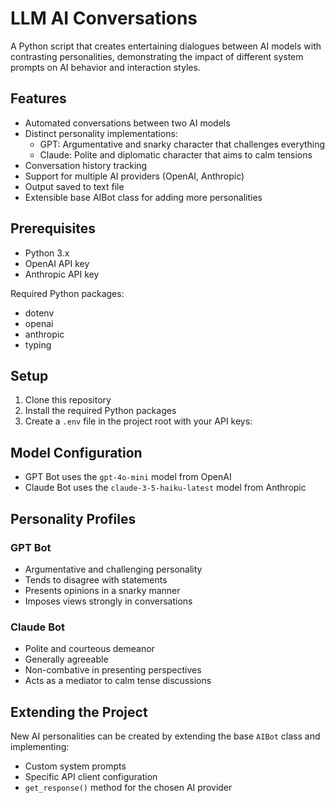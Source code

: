 # LLM AI Conversations

A Python script that creates entertaining dialogues between AI models with contrasting personalities, demonstrating the impact of different system prompts on AI behavior and interaction styles.

## Features

- Automated conversations between two AI models
- Distinct personality implementations:
  - GPT: Argumentative and snarky character that challenges everything
  - Claude: Polite and diplomatic character that aims to calm tensions
- Conversation history tracking
- Support for multiple AI providers (OpenAI, Anthropic)
- Output saved to text file
- Extensible base AIBot class for adding more personalities

## Prerequisites

- Python 3.x
- OpenAI API key
- Anthropic API key

Required Python packages:
- dotenv
- openai
- anthropic
- typing

## Setup

1. Clone this repository
2. Install the required Python packages
3. Create a `.env` file in the project root with your API keys:

## Model Configuration

- GPT Bot uses the `gpt-4o-mini` model from OpenAI
- Claude Bot uses the `claude-3-5-haiku-latest` model from Anthropic

## Personality Profiles

### GPT Bot
- Argumentative and challenging personality
- Tends to disagree with statements
- Presents opinions in a snarky manner
- Imposes views strongly in conversations

### Claude Bot
- Polite and courteous demeanor
- Generally agreeable
- Non-combative in presenting perspectives
- Acts as a mediator to calm tense discussions

## Extending the Project

New AI personalities can be created by extending the base `AIBot` class and implementing:
- Custom system prompts
- Specific API client configuration
- `get_response()` method for the chosen AI provider






